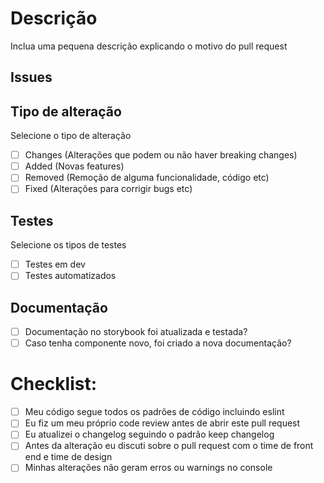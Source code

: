 # Descrição
Inclua uma pequena descrição explicando o motivo do pull request

## Issues

## Tipo de alteração
Selecione o tipo de alteração

- [ ] Changes (Alterações que podem ou não haver breaking changes)
- [ ] Added (Novas features)
- [ ] Removed (Remoção de alguma funcionalidade, código etc)
- [ ] Fixed (Alterações para corrigir bugs etc)

## Testes
Selecione os tipos de testes

- [ ] Testes em dev
- [ ] Testes automatizados

## Documentação
- [ ] Documentação no storybook foi atualizada e testada?
- [ ] Caso tenha componente novo, foi criado a nova documentação?

# Checklist:
- [ ] Meu código segue todos os padrões de código incluindo eslint
- [ ] Eu fiz um meu próprio code review antes de abrir este pull request
- [ ] Eu atualizei o changelog seguindo o padrão keep changelog
- [ ] Antes da alteração eu discuti sobre o pull request com o time de front end e time de design
- [ ] Minhas alterações não geram erros ou warnings no console
